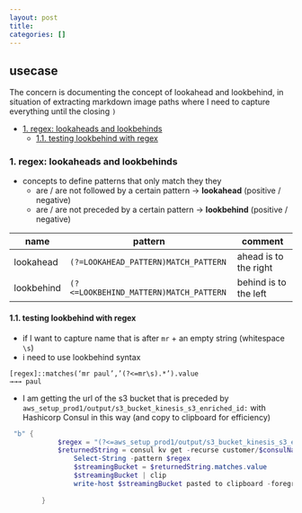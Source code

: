 ```yaml
---
layout: post
title:
categories: []
---
```

## usecase
The concern is documenting the concept of lookahead and lookbehind, in situation of extracting markdown image paths where I need to capture everything until the closing `)`

<!-- TOC -->

- [1. regex: lookaheads and lookbehinds](#1-regex-lookaheads-and-lookbehinds)
    - [1.1. testing lookbehind with regex](#11-testing-lookbehind-with-regex)

<!-- /TOC -->

### 1. regex: lookaheads and lookbehinds
* concepts to define patterns that only match they they 
    * are / are not followed by a certain pattern → **lookahead** (positive / negative)
    * are / are not preceded by a certain pattern → **lookbehind** (positive / negative)

name       | pattern                                | comment
-----------|----------------------------------------|----------------------
lookahead  | `(?=LOOKAHEAD_PATTERN)MATCH_PATTERN`   | ahead is to the right
lookbehind | `(?<=LOOKBEHIND_MATTERN)MATCH_PATTERN` | behind is to the left


#### 1.1. testing lookbehind with regex
* if I want to capture name that is after `mr` + an empty string (whitespace `\s`)
* i need to use lookbehind syntax

```
[regex]::matches(‘mr paul’,’(?<=mr\s).*’).value
→→→ paul
```

* I am getting the url of the s3 bucket that is preceded by `aws_setup_prod1/output/s3_bucket_kinesis_s3_enriched_id:` with Hashicorp Consul in this way (and copy to clipboard for efficiency)

```powershell
 "b" {
            $regex = "(?<=aws_setup_prod1/output/s3_bucket_kinesis_s3_enriched_id:).*"
            $returnedString = consul kv get -recurse customer/$consulName |
                Select-String -pattern $regex
                $streamingBucket = $returnedString.matches.value
                $streamingBucket | clip
                write-host $streamingBucket pasted to clipboard -foregroundcolor cyan
            
        }
```
